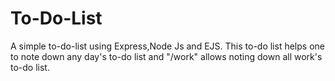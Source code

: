 # To-Do-List
A simple to-do-list using Express,Node Js and EJS.
This to-do list helps one to note down any day's to-do list and "/work" allows noting down all work's to-do list.
